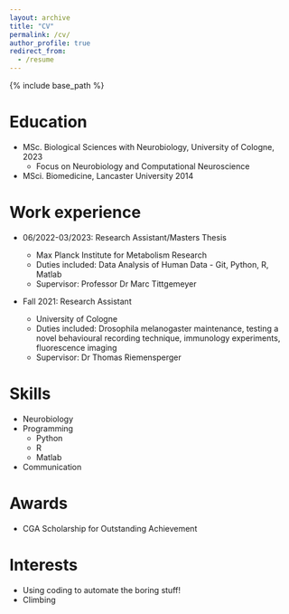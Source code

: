 ```yaml
---
layout: archive
title: "CV"
permalink: /cv/
author_profile: true
redirect_from:
  - /resume
---
```


{% include base_path %}

Education
======
* MSc. Biological Sciences with Neurobiology, University of Cologne, 2023
  * Focus on Neurobiology and Computational Neuroscience
* MSci. Biomedicine, Lancaster University 2014

Work experience
======
* 06/2022-03/2023: Research Assistant/Masters Thesis
  * Max Planck Institute for Metabolism Research 
  * Duties included: Data Analysis of Human Data - Git, Python, R, Matlab
  * Supervisor: Professor Dr Marc Tittgemeyer

* Fall 2021: Research Assistant
  * University of Cologne
  * Duties included: Drosophila melanogaster maintenance, testing a novel behavioural recording technique, immunology experiments, fluorescence imaging
  * Supervisor: Dr Thomas Riemensperger
  
Skills
======
* Neurobiology
* Programming
  * Python
  * R
  * Matlab
* Communication

Awards
======
* CGA Scholarship for Outstanding Achievement
  
Interests
======
* Using coding to automate the boring stuff!
* Climbing

